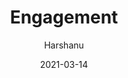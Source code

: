 ---
author: "Harshanu"
title: "Engagement"
date: 2021-03-14
description: "Engagement, India"
tags: ["Engagement", "India", "Indian wedding", "tradition", "gift excahnge"]
thumbnail: https://photos.harshanu.space/api/v1/t/eed6c2bd3304681cc3c0ad32d89bd90b8a8da266/081gaa0s/fit_2048
---